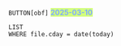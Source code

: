 `BUTTON[obf]`
**<span style="background-color:#D2FD7E;"><span style='color: #7EABFD'>2025-03-10</span></span>**

```dataview
LIST
WHERE file.cday = date(today)
```